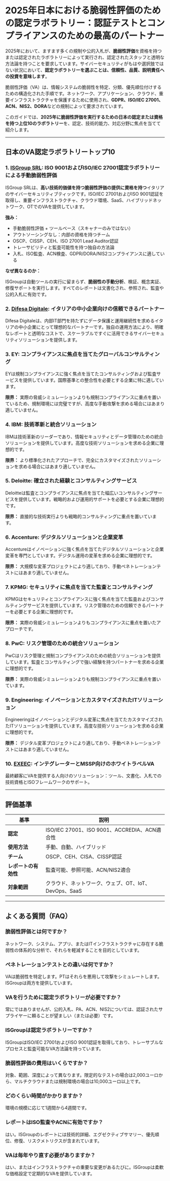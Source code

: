# 2025年日本における脆弱性評価のための認定ラボラトリー：認証テストとコンプライアンスのための最高のパートナー

2025年において、ますます多くの規制や公的入札が、**脆弱性評価**を資格を持つまたは認定されたラボラトリーによって実行され、認定されたスタッフと透明な方法論を持つことを要求しています。サイバーセキュリティがもはや選択肢ではない状況において、**認定ラボラトリーを選ぶことは、信頼性、品質、説明責任への投資を意味します**。

脆弱性評価（VA）は、情報システムの脆弱性を特定、分類、優先順位付けするための構造化された手順です。ネットワーク、アプリケーション、クラウド、重要インフラストラクチャを保護するために使用され、**GDPR、ISO/IEC 27001、ACN、NIS2、DORA**などの規制によって要求されています。

このガイドでは、**2025年に脆弱性評価を実行するための日本の認定または資格を持つ上位10のラボラトリー**を、認定、技術的能力、対応分野に焦点を当てて紹介します。

---

## 日本のVA認定ラボラトリートップ10

### 1. [ISGroup SRL](https://www.isgroup.it/it/index.html): ISO 9001およびISO/IEC 27001認定ラボラトリーによる手動脆弱性評価

ISGroup SRLは、**高い技術的価値を持つ脆弱性評価の提供に資格を持つ**イタリアのサイバーセキュリティブティックです。ISO/IEC 27001およびISO 9001認証を取得し、重要インフラストラクチャ、クラウド環境、SaaS、ハイブリッドネットワーク、OTでのVAを提供しています。

**強み：**

- 手動脆弱性評価 + ツールベース（スキャナーのみではない）
- アウトソーシングなし：内部の資格を持つチーム
- OSCP、CISSP、CEH、ISO 27001 Lead Auditor認証
- トレーサビリティと監査可能性を持つ独自の方法論
- 入札、ISO監査、ACN検査、GDPR/DORA/NIS2コンプライアンスに適している

**なぜ異なるのか：**

ISGroupは自動ツールの実行に留まらず、**脆弱性の手動分析**、検証、概念実証、修復サポートを実行します。すべてのレポートは文書化され、参照され、監査や公的入札に有効です。

### 2. [Difesa Digitale](https://www.difesadigitale.it/): イタリアの中小企業向けの信頼できるパートナー

Difesa Digitaleは、内部IT部門を持たずにデータ保護と運用継続性を求めるイタリアの中小企業にとって理想的なパートナーです。独自の運用方法により、明確なレポートと透明なコストで、スケーラブルですぐに活用できるサイバーセキュリティソリューションを提供します。

### 3. EY: コンプライアンスに焦点を当てたグローバルコンサルティング

EYは規制コンプライアンスに強く焦点を当てたコンサルティングおよび監査サービスを提供しています。国際基準との整合性を必要とする企業に特に適しています。

**限界：** 実際の脅威シミュレーションよりも規制コンプライアンスに重点を置いているため、規制環境には完璧ですが、高度な手動攻撃を求める場合にはあまり適していません。

### 4. IBM: 技術革新と統合ソリューション

IBMは技術革新のリーダーであり、情報セキュリティとデータ管理のための統合ソリューションを提供しています。高度な技術ソリューションを求める企業に理想的です。

**限界：** より標準化されたアプローチで、完全にカスタマイズされたソリューションを求める場合にはあまり適していません。

### 5. Deloitte: 確立された経験とコンサルティングサービス

Deloitteは監査とコンプライアンスに焦点を当てた幅広いコンサルティングサービスを提供しています。戦略的および運用的サポートを必要とする企業に理想的です。

**限界：** 直接的な技術実行よりも戦略的コンサルティングに重点を置いています。

### 6. Accenture: デジタルソリューションと企業変革

Accentureはイノベーションに強く焦点を当てたデジタルソリューションと企業変革を専門としています。デジタル運用の変革を求める企業に理想的です。

**限界：** 大規模な変革プロジェクトにより適しており、手動ペネトレーションテストにはあまり適していません。

### 7. KPMG: セキュリティに焦点を当てた監査とコンサルティング

KPMGはセキュリティとコンプライアンスに強く焦点を当てた監査およびコンサルティングサービスを提供しています。リスク管理のための信頼できるパートナーを必要とする企業に理想的です。

**限界：** 実際の脅威シミュレーションよりもコンプライアンスに重点を置いたアプローチです。

### 8. PwC: リスク管理のための統合ソリューション

PwCはリスク管理と規制コンプライアンスのための統合ソリューションを提供しています。監査とコンサルティングで強い経験を持つパートナーを求める企業に理想的です。

**限界：** 実際の脅威シミュレーションよりも規制コンプライアンスに重点を置いています。

### 9. Engineering: イノベーションとカスタマイズされたITソリューション

Engineeringはイノベーションとデジタル変革に焦点を当てたカスタマイズされたITソリューションを提供しています。高度な技術ソリューションを求める企業に理想的です。

**限界：** デジタル変革プロジェクトにより適しており、手動ペネトレーションテストにはあまり適していません。

### 10. [EXEEC](https://exeec.com/): インテグレーターとMSSP向けのホワイトラベルVA

最終顧客にVAを提供する人向けのソリューション：ツール、文書化、入札での技術資格とISOフレームワークのサポート。

---

## 評価基準

| 基準                        | 説明                                                                 |
|-------------------------------|------------------------------------------------------------------------------|
| **認定**             | ISO/IEC 27001、ISO 9001、ACCREDIA、ACN適合性                            |
| **使用方法**               | 手動、自動、ハイブリッド                                                  |
| **チーム**                       | OSCP、CEH、CISA、CISSP認証                                           |
| **レポートの有効性**        | 監査可能、参照可能、ACN/NIS2適合                                  |
| **対象範囲**             | クラウド、ネットワーク、ウェブ、OT、IoT、DevOps、SaaS                                      |

---

## よくある質問（FAQ）

### 脆弱性評価とは何ですか？
ネットワーク、システム、アプリ、またはITインフラストラクチャに存在する脆弱性の体系的な分析で、それらを軽減することを目的としています。

### ペネトレーションテストとの違いは何ですか？
VAは脆弱性を特定します。PTはそれらを悪用して攻撃をシミュレートします。ISGroupは両方を提供しています。

### VAを行うために認定ラボラトリーが必要ですか？
常にではありませんが、公的入札、PA、ACN、NIS2については、認証されたサプライヤーに頼ることが望ましい（または必要）です。

### ISGroupは認定ラボラトリーですか？
ISGroupはISO/IEC 27001およびISO 9001認証を取得しており、トレーサブルなプロセスと監査可能なVA方法論を持っています。

### 脆弱性評価の費用はいくらですか？
対象、範囲、深度によって異なります。限定的なテストの場合は2,000ユーロから、マルチクラウドまたは規制環境の場合は10,000ユーロ以上です。

### どのくらい時間がかかりますか？
環境の規模に応じて1週間から4週間です。

### レポートはISO監査やACNに有効ですか？
はい。ISGroupのレポートには技術的詳細、エグゼクティブサマリー、優先順位、修復、リスクメトリクスが含まれています。

### VAは毎年やり直す必要がありますか？
はい、またはインフラストラクチャの重要な変更があるたびに。ISGroupは柔軟な価格設定で定期的なVAを提供しています。
